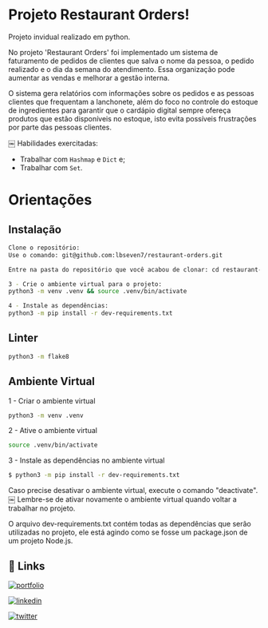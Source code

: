 
# Projeto Restaurant Orders!

Projeto invidual realizado em python.

No projeto 'Restaurant Orders' foi implementado um sistema de faturamento de pedidos de clientes que salva o nome da pessoa, o pedido realizado e o dia da semana do atendimento. Essa organização pode aumentar as vendas e melhorar a gestão interna.

O sistema gera relatórios com informações sobre os pedidos e as pessoas clientes que frequentam a lanchonete, além do foco no controle do estoque de ingredientes para garantir que o cardápio digital sempre ofereça produtos que estão disponíveis no estoque, isto evita possíveis frustrações por parte das pessoas clientes.

￼ Habilidades exercitadas:
- Trabalhar com `Hashmap` e `Dict` e;
- Trabalhar com `Set`.

# Orientações

## Instalação

```bash
Clone o repositório:
Use o comando: git@github.com:lbseven7/restaurant-orders.git

Entre na pasta do repositório que você acabou de clonar: cd restaurant-orders

3 - Crie o ambiente virtual para o projeto:
python3 -m venv .venv && source .venv/bin/activate

4 - Instale as dependências:
python3 -m pip install -r dev-requirements.txt
```

## Linter

```bash
python3 -m flake8
```

## Ambiente Virtual
1 - Criar o ambiente virtual
```bash
python3 -m venv .venv
```
2 - Ative o ambiente virtual
```bash
source .venv/bin/activate
```
3 - Instale as dependências no ambiente virtual
```bash
$ python3 -m pip install -r dev-requirements.txt
```
Caso precise desativar o ambiente virtual, execute o comando "deactivate". ￼ Lembre-se de ativar novamente o ambiente virtual quando voltar a trabalhar no projeto.

O arquivo dev-requirements.txt contém todas as dependências que serão utilizadas no projeto, ele está agindo como se fosse um package.json de um projeto Node.js.
## 🔗 Links
[![portfolio](https://img.shields.io/badge/my_portfolio-000?style=for-the-badge&logo=ko-fi&logoColor=white)](https://portfolio-iota-azure-34.vercel.app/)

[![linkedin](https://img.shields.io/badge/linkedin-0A66C2?style=for-the-badge&logo=linkedin&logoColor=white)](https://www.linkedin.com/in/leobarbosa-dev/)

[![twitter](https://img.shields.io/badge/twitter-1DA1F2?style=for-the-badge&logo=twitter&logoColor=white)](https://twitter.com/LBarbosaDev)

